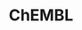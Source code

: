 ---
layout: default
bigquery: https://console.cloud.google.com/bigquery?p=patents-public-data&d=ebi_chembl&page=dataset
citation: '"The ChEMBL database in 2017." Anna Gaulton, Anne Hersey, Michał Nowotka,
  A Patrícia Bento, Jon Chambers, David Mendez, Prudence Mutowo, Francis Atkinson,
  Louisa J Bellis, Elena Cibrián-Uhalte, Mark Davies, Nathan Dedman, Anneli Karlsson,
  María Paula Magariños, John P Overington, George Papadatos, Ines Smit, Andrew R
  Leach Nucleic acids Research (2017) 45 (Database Issue), D945-D954'
contributors: European Bioinformatics Institute
cost: None
description: ChEMBL Data is a manually curated database of small molecules used in
  drug discovery, including information about existing patented drugs.
documentation: 'schema: https://www.ebi.ac.uk/chembl/db_schema


  '
last_edit: Mon, 04 Apr 2022 19:07:30 GMT
location: https://console.cloud.google.com/marketplace/product/google_patents_public_datasets/chembl
maintained_by: EMBL-EBI, an outstation of European Molecular Biology Laboratory
related_publications: '

  ChEMBL: towards direct deposition of bioassay data.


  Mendez D, Gaulton A, Bento AP, Chambers J, De Veij M, Félix E, Magariños MP, Mosquera
  JF, Mutowo P, Nowotka M, Gordillo-Marañón M, Hunter F, Junco L, Mugumbate G, Rodriguez-Lopez
  M, Atkinson F, Bosc N, Radoux CJ, Segura-Cabrera A, Hersey A, Leach AR.


  — Nucleic Acids Res. 2019; 47(D1):D930-D940. doi: 10.1093/nar/gky1075

  '
schema_fields: '[''full_mwt'', ''hrac_code'', ''l8'', ''molregno'', ''abstract'',
  ''cell_description'', ''heavy_atoms'', ''ingredient'', ''entity_id'', ''ref_url'',
  ''comp_class_id'', ''ridx'', ''disease_efficacy'', ''journal'', ''pathway_id'',
  ''downgraded'', ''acd_most_bpka'', ''cpd_str_alert_id'', ''natural_product'', ''targrel_id'',
  ''assay_id'', ''idx'', ''hba'', ''alert_set_id'', ''src_short_name'', ''priority'',
  ''orig_description'', ''sitecomp_id'', ''result_flag'', ''level4_description'',
  ''standard_upper_value'', ''value'', ''aspect'', ''mol_hrac_id'', ''bao_endpoint'',
  ''res_stem_id'', ''ro3_pass'', ''mol_frac_id'', ''smarts'', ''species_group_flag'',
  ''cx_logd'', ''withdrawn_year'', ''topical'', ''assay_class_id'', ''patent_no'',
  ''rtb'', ''homologue'', ''hbd_lipinski'', ''published_type'', ''atc_code'', ''cell_name'',
  ''mc_organism'', ''status'', ''alogp'', ''usan_stem_id'', ''class_level'', ''title'',
  ''level5'', ''chembl_id'', ''met_comment'', ''isoform'', ''binding_site_comment'',
  ''efo_term'', ''go_id'', ''pchembl_value'', ''assay_cell_type'', ''target_type'',
  ''name'', ''variant_id'', ''cellosaurus_id'', ''cidx'', ''assay_test_type'', ''doc_type'',
  ''assay_source'', ''l1'', ''assay_tax_id'', ''target_mapping'', ''ref_id'', ''mol_atc_id'',
  ''activity_count'', ''parenteral'', ''domain_name'', ''creation_date'', ''mechanism_comment'',
  ''assay_type'', ''relationship_desc'', ''patent_id'', ''warning_id'', ''qudt_units'',
  ''trade_name'', ''parent_id'', ''set_name'', ''bei'', ''ref_type'', ''domain_description'',
  ''ddd_admr'', ''bao_format'', ''site_id'', ''usan_substem'', ''first_page'', ''type'',
  ''toid'', ''assay_category'', ''parameter_type'', ''compound_key'', ''domain_type'',
  ''comp_go_id'', ''warning_class'', ''parameter_value'', ''level2_description'',
  ''ddd_value'', ''standard_text_value'', ''mc_target_type'', ''std_act_id'', ''caloha_id'',
  ''version'', ''volume'', ''active_ingredient'', ''tid'', ''standard_inchi_key'',
  ''acd_logd'', ''clo_id'', ''major_class'', ''ad_type'', ''psa'', ''relationship'',
  ''source_domain_id'', ''standard_type'', ''log_id'', ''formulation_id'', ''synonyms'',
  ''mw_freebase'', ''first_approval'', ''updated_by'', ''uberon_id'', ''text_value'',
  ''cl_lincs_id'', ''num_alerts'', ''sequence_md5sum'', ''units'', ''num_lipinski_ro5_violations'',
  ''src_description'', ''db_version'', ''curation_comment'', ''published_value'',
  ''db_source'', ''ass_cls_map_id'', ''mc_tax_id'', ''component_id'', ''path'', ''country'',
  ''pubmed_id'', ''year'', ''oc_id'', ''l4'', ''tid_fixed'', ''withdrawn_reason'',
  ''relation'', ''smid'', ''l2'', ''data_validity_comment'', ''level4'', ''l6'', ''substrate_record_id'',
  ''frac_code'', ''warnref_id'', ''prodrug'', ''curated_by'', ''dosage_form'', ''label'',
  ''mesh_id'', ''hba_lipinski'', ''mecref_id'', ''innovator_company'', ''biocomp_id'',
  ''previous_company'', ''ddd_units'', ''tbl'', ''cell_ontology_id'', ''usan_stem'',
  ''component_type'', ''ap_id'', ''syn_type'', ''level1'', ''tax_id'', ''patent_expire_date'',
  ''pathway_key'', ''usan_year'', ''parent_go_id'', ''assay_subcellular_fraction'',
  ''qed_weighted'', ''compd_id'', ''met_conversion'', ''mechanism_of_action'', ''inorganic_flag'',
  ''parent_molregno'', ''assay_param_id'', ''level3'', ''normal_range_min'', ''met_id'',
  ''action_type'', ''sequence'', ''cell_source_tax_id'', ''hbd'', ''stem_class'',
  ''molecular_species'', ''mutation'', ''organism'', ''updated_on'', ''acd_most_apka'',
  ''pref_name'', ''class_type'', ''protein_class_synonym'', ''start_position'', ''comments'',
  ''definition'', ''compsyn_id'', ''src_assay_id'', ''protein_class_desc'', ''enzyme_name'',
  ''applicant_full_name'', ''tissue_id'', ''co_stem_id'', ''normal_range_max'', ''delist_flag'',
  ''ddd_id'', ''accession'', ''cx_most_bpka'', ''warning_year'', ''confidence_score'',
  ''drug_product_flag'', ''aromatic_rings'', ''research_stem'', ''bto_id'', ''potential_duplicate'',
  ''usan_stem_definition'', ''availability_type'', ''actsm_id'', ''product_id'', ''mesh_heading'',
  ''approval_date'', ''chirality'', ''molsyn_id'', ''molecule_type'', ''patent_use_code'',
  ''drugind_id'', ''bao_id'', ''alert_id'', ''related_tid'', ''metabolite_record_id'',
  ''doi'', ''selectivity_comment'', ''l5'', ''sei'', ''confidence'', ''mol_irac_id'',
  ''route'', ''l3'', ''molecular_mechanism'', ''standard_inchi'', ''subgroup'', ''frac_class_id'',
  ''level3_description'', ''stem'', ''last_active'', ''alert_name'', ''mw_monoisotopic'',
  ''record_id'', ''who_name'', ''issue'', ''activity_id'', ''rgid'', ''entity_type'',
  ''max_phase'', ''component_synonym'', ''annotation'', ''standard_flag'', ''src_id'',
  ''num_ro5_violations'', ''predbind_id'', ''parent_type'', ''cell_source_tissue'',
  ''last_page'', ''chebi_par_id'', ''publication_number'', ''enzyme_tid'', ''assay_desc'',
  ''oral'', ''indref_id'', ''source'', ''site_residues'', ''stat'', ''doc_id'', ''submission_date'',
  ''compound_name'', ''drug_record_id'', ''as_id'', ''aidx'', ''mec_id'', ''full_molformula'',
  ''src_compound_id'', ''polymer_flag'', ''standard_relation'', ''indication_class'',
  ''upper_value'', ''direct_interaction'', ''efo_id'', ''activity_comment'', ''max_phase_for_ind'',
  ''job_id'', ''cell_source_organism'', ''black_box_warning'', ''acd_logp'', ''canonical_smiles'',
  ''end_position'', ''first_in_class'', ''metref_id'', ''standard_value'', ''warning_country'',
  ''irac_class_id'', ''level2'', ''company'', ''le'', ''dosed_ingredient'', ''drug_substance_flag'',
  ''withdrawn_country'', ''protclasssyn_id'', ''short_name'', ''strength'', ''who_extra'',
  ''assay_organism'', ''relationship_type'', ''withdrawn_flag'', ''authors'', ''molfile'',
  ''warning_type'', ''site_name'', ''published_relation'', ''standard_units'', ''hrac_class_id'',
  ''assay_strain'', ''irac_code'', ''structure_type'', ''uo_units'', ''mc_target_accession'',
  ''domain_id'', ''description'', ''published_units'', ''l7'', ''helm_notation'',
  ''warning_description'', ''cx_logp'', ''assay_tissue'', ''targcomp_id'', ''cx_most_apka'',
  ''withdrawn_class'', ''ddd_comment'', ''prod_pat_id'', ''active_molregno'', ''prediction_method'',
  ''cell_id'', ''target_desc'', ''therapeutic_flag'', ''nda_type'', ''mc_target_name'',
  ''level1_description'', ''lle'', ''protein_class_id'']'
shortname: chembl
tags:
- biotechnology
- health
- chemical
- bioinformatics
- medical
terms_of_use: CC BY-SA 3.0
title: ChEMBL
uuid: e232a192-965c-4ec9-904c-155b6dfe56c5
---
